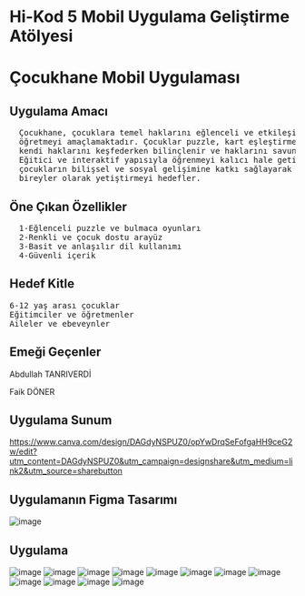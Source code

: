 
<h1> Hi-Kod 5 Mobil Uygulama Geliştirme Atölyesi </h1>
<h1> Çocukhane Mobil Uygulaması </h1>
<h2> Uygulama Amacı </h2>
<pre>
  Çocukhane, çocuklara temel haklarını eğlenceli ve etkileşimli oyunlar aracılığıyla 
  öğretmeyi amaçlamaktadır. Çocuklar puzzle, kart eşleştirme, fark bulma gibi oyunlarla,
  kendi haklarını keşfederken bilinçlenir ve haklarını savunma konusunda farkındalık kazanır.
  Eğitici ve interaktif yapısıyla öğrenmeyi kalıcı hale getiren bu uygulama,
  çocukların bilişsel ve sosyal gelişimine katkı sağlayarak onları daha bilinçli 
  bireyler olarak yetiştirmeyi hedefler.
</pre>

<h2>Öne Çıkan Özellikler </h2>
<pre>
  1-Eğlenceli puzzle ve bulmaca oyunları
  2-Renkli ve çocuk dostu arayüz
  3-Basit ve anlaşılır dil kullanımı
  4-Güvenli içerik
</pre>

<h2>Hedef Kitle</h2>
<pre>
6-12 yaş arası çocuklar
Eğitimciler ve öğretmenler
Aileler ve ebeveynler
</pre>

<h2>Emeği Geçenler</h2>
<p>Abdullah TANRIVERDİ</p>
<p>Faik DÖNER</p>


## Uygulama Sunum
https://www.canva.com/design/DAGdyNSPUZ0/opYwDrqSeFofgaHH9ceG2w/edit?utm_content=DAGdyNSPUZ0&utm_campaign=designshare&utm_medium=link2&utm_source=sharebutton

## Uygulamanın Figma Tasarımı 
![image](https://github.com/DeryaTelli/hicodechildrights/blob/main/assets/screenshot/Screenshot%202025-02-01%20003247.png)

## Uygulama
![image](https://github.com/DeryaTelli/hicodechildrights/blob/main/assets/screenshot/Screenshot%202025-02-01%20001054.png)
![image](https://github.com/DeryaTelli/hicodechildrights/blob/main/assets/screenshot/Screenshot%202025-02-01%20001106.png)
![image](https://github.com/DeryaTelli/hicodechildrights/blob/main/assets/screenshot/Screenshot%202025-02-01%20001113.png)
![image](https://github.com/DeryaTelli/hicodechildrights/blob/main/assets/screenshot/Screenshot%202025-02-01%20001123.png)
![image](https://github.com/DeryaTelli/hicodechildrights/blob/main/assets/screenshot/Screenshot%202025-02-01%20001130.png)
![image](https://github.com/DeryaTelli/hicodechildrights/blob/main/assets/screenshot/Screenshot%202025-02-01%20001139.png)
![image](https://github.com/DeryaTelli/hicodechildrights/blob/main/assets/screenshot/Screenshot%202025-02-01%20001149.png)
![image](https://github.com/DeryaTelli/hicodechildrights/blob/main/assets/screenshot/Screenshot%202025-02-01%20001206.png)
![image](https://github.com/DeryaTelli/hicodechildrights/blob/main/assets/screenshot/Screenshot%202025-02-01%20001220.png)
![image](https://github.com/DeryaTelli/hicodechildrights/blob/main/assets/screenshot/Screenshot%202025-02-01%20001235.png)
![image](https://github.com/DeryaTelli/hicodechildrights/blob/main/assets/screenshot/Screenshot%202025-02-01%20001247.png)
![image](https://github.com/DeryaTelli/hicodechildrights/blob/main/assets/screenshot/Screenshot%202025-02-01%20001301.png)





